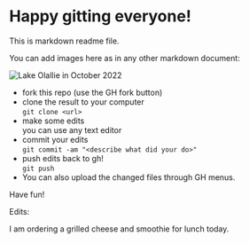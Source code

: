# Happy gitting everyone!

This is markdown readme file.

You can add images here as in any other markdown document:

![Lake Olallie in October 2022](olallie.jpg)

* fork this repo (use the GH fork button)
* clone the result to your computer  
  `git clone <url>`
* make some edits  
  you can use any text editor
* commit your edits  
  `git commit -am "<describe what did your do>"`
* push edits back to gh!  
  `git push`
* You can also upload the changed files through GH menus.

Have fun!


Edits:

I am ordering a grilled cheese and smoothie for lunch today. 
